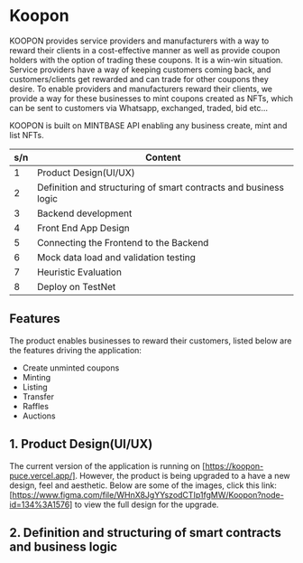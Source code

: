 # Koopon


KOOPON provides service providers and manufacturers with a way to reward their clients in a cost-effective manner as well as provide coupon holders with the option of trading these coupons. It is a win-win situation. Service providers have a way of keeping customers coming back, and customers/clients get rewarded and can trade for other coupons they desire.
To enable providers and manufacturers reward their clients, we provide a way for these businesses to mint coupons created as NFTs, which can be sent to customers via Whatsapp, exchanged, traded, bid etc...

KOOPON is built on MINTBASE API enabling any business create, mint and list NFTs.




| s/n | Content |
| ------ | ------ |
|1| Product Design(UI/UX) 
|2| Definition and structuring of smart contracts and business logic 
|3| Backend development 
|4| Front End App Design 
|5| Connecting the Frontend to the Backend 
|6| Mock data load and validation testing 
|7| Heuristic Evaluation 
|8| Deploy on TestNet 

## Features
The product enables businesses to reward their customers, listed below are the features driving the application:
- Create unminted coupons
- Minting 
- Listing
- Transfer
- Raffles
- Auctions



## 1. Product Design(UI/UX)
The current version of the application is running on [https://koopon-puce.vercel.app/]. However, the product is being upgraded to a have a new design, feel and aesthetic. Below are some of the images, click this link: [https://www.figma.com/file/WHnX8JgYYszodCTIp1fgMW/Koopon?node-id=134%3A1576] to view the full design for the upgrade.



## 2. Definition and structuring of smart contracts and business logic 
